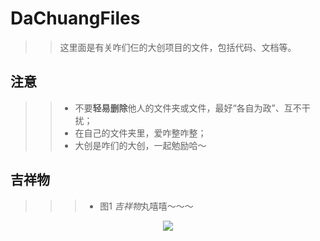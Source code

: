 # DaChuangFiles
>> 这里面是有关咋们仨的大创项目的文件，包括代码、文档等。
## 注意
>> * 不要**轻易删除**他人的文件夹或文件，最好“各自为政”、互不干扰；
>> * 在自己的文件夹里，爱咋整咋整；
>> * 大创是咋们的大创，一起勉励哈～
## 吉祥物

>>> * 图1 *吉祥物*丸嘻嘻～～～
<div align="center">
<img src='https://github.com/25thengineer/DaChuangFiles/blob/master/Utah/preparingAndLearning/miao.jpg' align='center'></img>
</div>
